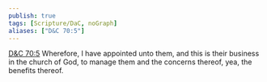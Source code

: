 ```yaml
---
publish: true
tags: [Scripture/DaC, noGraph]
aliases: ["D&C 70:5"]
---
```

[D&C 70:5](https://churchofjesuschrist.org/study/scriptures/dc-testament/dc/70?lang=eng&id=p5#p5) Wherefore, I have appointed unto them, and this is their business in the church of God, to manage them and the concerns thereof, yea, the benefits thereof.
